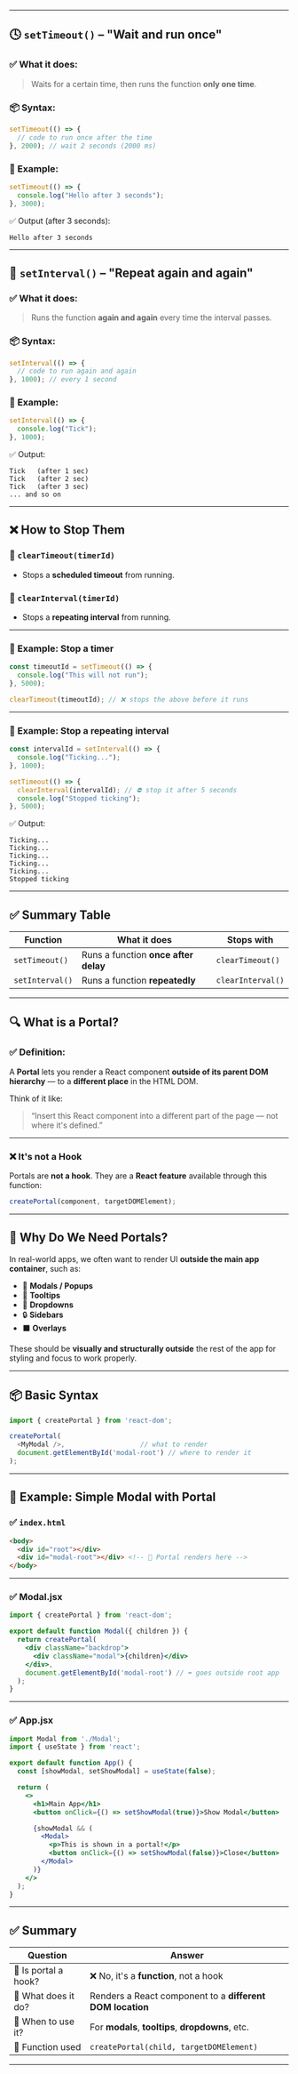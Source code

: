 
---

## 🕓 `setTimeout()` – "Wait and run **once**"

### ✅ What it does:

> Waits for a certain time, then runs the function **only one time**.

### 📦 Syntax:

```js
setTimeout(() => {
  // code to run once after the time
}, 2000); // wait 2 seconds (2000 ms)
```

### 🧪 Example:

```js
setTimeout(() => {
  console.log("Hello after 3 seconds");
}, 3000);
```

✅ Output (after 3 seconds):

```
Hello after 3 seconds
```

---

## 🔁 `setInterval()` – "Repeat again and again"

### ✅ What it does:

> Runs the function **again and again** every time the interval passes.

### 📦 Syntax:

```js
setInterval(() => {
  // code to run again and again
}, 1000); // every 1 second
```

### 🧪 Example:

```js
setInterval(() => {
  console.log("Tick");
}, 1000);
```

✅ Output:

```
Tick   (after 1 sec)
Tick   (after 2 sec)
Tick   (after 3 sec)
... and so on
```

---

## ❌ How to Stop Them

### 🔻 `clearTimeout(timerId)`

* Stops a **scheduled timeout** from running.

### 🔁 `clearInterval(timerId)`

* Stops a **repeating interval** from running.

---

### 🧪 Example: Stop a timer

```js
const timeoutId = setTimeout(() => {
  console.log("This will not run");
}, 5000);

clearTimeout(timeoutId); // ❌ stops the above before it runs
```

---

### 🧪 Example: Stop a repeating interval

```js
const intervalId = setInterval(() => {
  console.log("Ticking...");
}, 1000);

setTimeout(() => {
  clearInterval(intervalId); // ⛔ stop it after 5 seconds
  console.log("Stopped ticking");
}, 5000);
```

✅ Output:

```
Ticking...
Ticking...
Ticking...
Ticking...
Ticking...
Stopped ticking
```

---

## ✅ Summary Table

| Function        | What it does                         | Stops with        |
| --------------- | ------------------------------------ | ----------------- |
| `setTimeout()`  | Runs a function **once after delay** | `clearTimeout()`  |
| `setInterval()` | Runs a function **repeatedly**       | `clearInterval()` |

---

## 🔍 What is a Portal?

### ✅ Definition:

A **Portal** lets you render a React component **outside of its parent DOM hierarchy** — to a **different place** in the HTML DOM.

Think of it like:

> “Insert this React component into a different part of the page — not where it's defined.”

---

### ❌ It's not a Hook

Portals are **not a hook**.
They are a **React feature** available through this function:

```js
createPortal(component, targetDOMElement);
```

---

## 🧠 Why Do We Need Portals?

In real-world apps, we often want to render UI **outside the main app container**, such as:

* 🧊 **Modals / Popups**
* 📜 **Tooltips**
* 🍔 **Dropdowns**
* 🔒 **Sidebars**
* ⬛ **Overlays**

These should be **visually and structurally outside** the rest of the app for styling and focus to work properly.

---

## 📦 Basic Syntax

```js
import { createPortal } from 'react-dom';

createPortal(
  <MyModal />,                   // what to render
  document.getElementById('modal-root') // where to render it
);
```

---

## 🧪 Example: Simple Modal with Portal

### ✅ `index.html`

```html
<body>
  <div id="root"></div>
  <div id="modal-root"></div> <!-- 🔁 Portal renders here -->
</body>
```

---

### ✅ Modal.jsx

```jsx
import { createPortal } from 'react-dom';

export default function Modal({ children }) {
  return createPortal(
    <div className="backdrop">
      <div className="modal">{children}</div>
    </div>,
    document.getElementById('modal-root') // ⬅️ goes outside root app
  );
}
```

---

### ✅ App.jsx

```jsx
import Modal from './Modal';
import { useState } from 'react';

export default function App() {
  const [showModal, setShowModal] = useState(false);

  return (
    <>
      <h1>Main App</h1>
      <button onClick={() => setShowModal(true)}>Show Modal</button>

      {showModal && (
        <Modal>
          <p>This is shown in a portal!</p>
          <button onClick={() => setShowModal(false)}>Close</button>
        </Modal>
      )}
    </>
  );
}
```

---

## ✅ Summary

| Question             | Answer                                                    |
| -------------------- | --------------------------------------------------------- |
| 🔹 Is portal a hook? | ❌ No, it's a **function**, not a hook                     |
| 🔹 What does it do?  | Renders a React component to a **different DOM location** |
| 🔹 When to use it?   | For **modals**, **tooltips**, **dropdowns**, etc.         |
| 🔹 Function used     | `createPortal(child, targetDOMElement)`                   |

---
